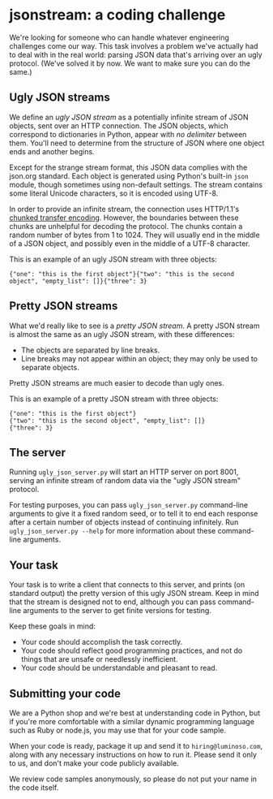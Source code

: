 # jsonstream: a coding challenge

We're looking for someone who can handle whatever engineering challenges come our way. This task involves a problem we've actually had to deal with in the real world: parsing JSON data that's arriving over an ugly protocol. (We've solved it by now. We want to make sure you can do the same.)


## Ugly JSON streams

We define an *ugly JSON stream* as a potentially infinite stream of JSON objects, sent over an HTTP connection. The JSON objects, which correspond to dictionaries in Python, appear with *no delimiter* between them. You'll need to determine from the structure of JSON where one object ends and another begins.

Except for the strange stream format, this JSON data complies with the json.org standard. Each object is generated using Python's built-in `json` module, though sometimes using non-default settings. The stream contains some literal Unicode characters, so it is encoded using UTF-8.

In order to provide an infinite stream, the connection uses HTTP/1.1's [chunked transfer encoding](http://en.wikipedia.org/wiki/Chunked_transfer_encoding). However, the boundaries between these chunks are unhelpful for decoding the protocol. The chunks contain a random number of bytes from 1 to 1024. They will usually end in the middle of a JSON object, and possibly even in the middle of a UTF-8 character.

This is an example of an ugly JSON stream with three objects:

    {"one": "this is the first object"}{"two": "this is the second object", "empty_list": []}{"three": 3}


## Pretty JSON streams

What we'd really like to see is a *pretty JSON stream*. A pretty JSON stream is almost the same as an ugly JSON stream, with these differences:

- The objects are separated by line breaks.
- Line breaks may not appear within an object; they may only be used to separate objects.

Pretty JSON streams are much easier to decode than ugly ones.

This is an example of a pretty JSON stream with three objects:

    {"one": "this is the first object"}
    {"two": "this is the second object", "empty_list": []}
    {"three": 3}


## The server

Running `ugly_json_server.py` will start an HTTP server on port 8001, serving an infinite stream of random data via the "ugly JSON stream" protocol.

For testing purposes, you can pass `ugly_json_server.py` command-line arguments to give it a fixed random seed, or to tell it to end each response after a certain number of objects instead of continuing infinitely. Run `ugly_json_server.py --help` for more information about these command-line arguments.


## Your task

Your task is to write a client that connects to this server, and prints (on standard output) the pretty version of this ugly JSON stream. Keep in mind that the stream is designed not to end, although you can pass command-line arguments to the server to get finite versions for testing.

Keep these goals in mind:

- Your code should accomplish the task correctly.
- Your code should reflect good programming practices, and not do things that are unsafe or needlessly inefficient.
- Your code should be understandable and pleasant to read.


## Submitting your code

We are a Python shop and we're best at understanding code in Python, but if you're more comfortable with a similar dynamic programming language such as Ruby or node.js, you may use that for your code sample.

When your code is ready, package it up and send it to `hiring@luminoso.com`, along with any necessary instructions on how to run it. Please send it only to us, and don't make your code publicly available.

We review code samples anonymously, so please do not put your name in the code itself.
